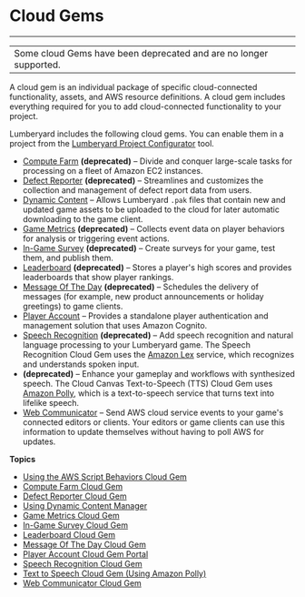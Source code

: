 # Cloud Gems<a name="cloud-canvas-cloud-gems-intro"></a>


****  

|  | 
| --- |
|  Some cloud Gems have been deprecated and are no longer supported\.  | 

A cloud gem is an individual package of specific cloud\-connected functionality, assets, and AWS resource definitions\. A cloud gem includes everything required for you to add cloud\-connected functionality to your project\.

Lumberyard includes the following cloud gems\. You can enable them in a project from the [Lumberyard Project Configurator](configurator-intro.md) tool\.
+ [Compute Farm](cloud-canvas-cloud-gem-compute-farm.md) **\(deprecated\)** – Divide and conquer large\-scale tasks for processing on a fleet of Amazon EC2 instances\.
+ [Defect Reporter](cloud-canvas-cloud-gem-defect-reporter-intro.md) **\(deprecated\)** – Streamlines and customizes the collection and management of defect report data from users\. 
+ [Dynamic Content](cloud-canvas-cloud-gem-dc-manager.md) – Allows Lumberyard `.pak` files that contain new and updated game assets to be uploaded to the cloud for later automatic downloading to the game client\.
+ [Game Metrics](cloud-canvas-metrics-gem.md) **\(deprecated\)** – Collects event data on player behaviors for analysis or triggering event actions\.
+  [In\-Game Survey](cloud-canvas-cloud-gem-in-game-survey.md) **\(deprecated\)** – Create surveys for your game, test them, and publish them\.
+ [Leaderboard](cloud-canvas-cloud-gem-leaderboard.md) **\(deprecated\)** – Stores a player's high scores and provides leaderboards that show player rankings\.
+ [Message Of The Day](cloud-canvas-cloud-gem-message-of-the-day.md) **\(deprecated\)** – Schedules the delivery of messages \(for example, new product announcements or holiday greetings\) to game clients\.
+ [Player Account](cloud-canvas-cloud-gem-player-account.md) – Provides a standalone player authentication and management solution that uses Amazon Cognito\.
+  [Speech Recognition](cloud-canvas-cloud-gem-speech-recognition-intro.md) **\(deprecated\)** – Add speech recognition and natural language processing to your Lumberyard game\. The Speech Recognition Cloud Gem uses the [Amazon Lex](https://aws.amazon.com/lex/) service, which recognizes and understands spoken input\.
+ [](cloud-canvas-cloud-gem-text-to-speech-intro.md) **\(deprecated\)** – Enhance your gameplay and workflows with synthesized speech\. The Cloud Canvas Text\-to\-Speech \(TTS\) Cloud Gem uses [Amazon Polly](https://aws.amazon.com/polly/), which is a text\-to\-speech service that turns text into lifelike speech\.
+  [Web Communicator](cloud-canvas-cloud-gem-web-communicator.md) – Send AWS cloud service events to your game's connected editors or clients\. Your editors or game clients can use this information to update themselves without having to poll AWS for updates\. 

**Topics**
+ [Using the AWS Script Behaviors Cloud Gem](cloud-canvas-cloud-gem-aws-script-behavior-intro.md)
+ [Compute Farm Cloud Gem](cloud-canvas-cloud-gem-compute-farm.md)
+ [Defect Reporter Cloud Gem](cloud-canvas-cloud-gem-defect-reporter-intro.md)
+ [Using Dynamic Content Manager](cloud-canvas-cloud-gem-dc-manager.md)
+ [Game Metrics Cloud Gem](cloud-canvas-metrics-gem.md)
+ [In\-Game Survey Cloud Gem](cloud-canvas-cloud-gem-in-game-survey.md)
+ [Leaderboard Cloud Gem](cloud-canvas-cloud-gem-leaderboard.md)
+ [Message Of The Day Cloud Gem](cloud-canvas-cloud-gem-message-of-the-day.md)
+ [Player Account Cloud Gem Portal](cloud-canvas-cloud-gem-player-account.md)
+ [Speech Recognition Cloud Gem](cloud-canvas-cloud-gem-speech-recognition-intro.md)
+ [Text to Speech Cloud Gem \(Using Amazon Polly\)](cloud-canvas-cloud-gem-text-to-speech-intro.md)
+ [Web Communicator Cloud Gem](cloud-canvas-cloud-gem-web-communicator.md)